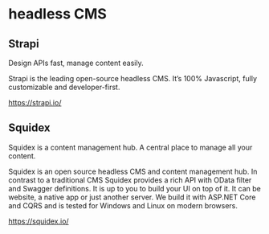 #  headless CMS

## Strapi

Design APIs fast, manage content easily.

Strapi  is  the  leading  open-source  headless  CMS.  It’s  100%  Javascript,  fully   customizable and developer-first.
 
https://strapi.io/


## Squidex

Squidex is a content management hub. A central place to manage all your content.

Squidex is an open source headless CMS and content management hub. In contrast to a traditional CMS Squidex provides a rich API with OData filter and Swagger definitions. It is up to you to build your UI on top of it. It can be website, a native app or just another server. We build it with ASP.NET Core and CQRS and is tested for Windows and Linux on modern browsers.

https://squidex.io/